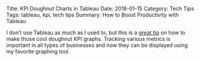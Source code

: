 Title: KPI Doughnut Charts in Tableau
Date: 2018-01-15
Category: Tech Tips
Tags: tableau, kpi, tech tips
Summary: How to Boost Productivity with Tableau

I don’t use Tableau as much as I used to, but this is a [great tip](http://www.vizwiz.com/2014/12/donutcharts.html) on how to make those cool doughnut KPI graphs. Tracking various metrics is important in all types of businesses and now they can be displayed using my favorite graphing tool.